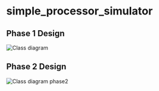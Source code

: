 # simple_processor_simulator
## Phase 1 Design
![Class diagram](https://user-images.githubusercontent.com/49838098/211010980-72fef07a-e59b-44fb-8854-257b0c9e6fea.png)


## Phase 2 Design
![Class diagram phase2](https://user-images.githubusercontent.com/49838098/211011070-a9b1e2e5-3f04-498d-9803-893c3cb8c59c.png)
